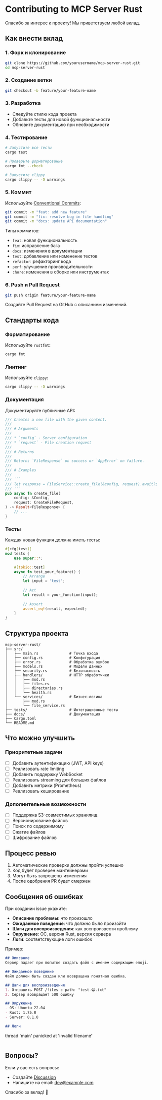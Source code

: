 # Contributing to MCP Server Rust

Спасибо за интерес к проекту! Мы приветствуем любой вклад.

## Как внести вклад

### 1. Форк и клонирование

```bash
git clone https://github.com/yourusername/mcp-server-rust.git
cd mcp-server-rust
```

### 2. Создание ветки

```bash
git checkout -b feature/your-feature-name
```

### 3. Разработка

- Следуйте стилю кода проекта
- Добавьте тесты для новой функциональности
- Обновите документацию при необходимости

### 4. Тестирование

```bash
# Запустите все тесты
cargo test

# Проверьте форматирование
cargo fmt --check

# Запустите clippy
cargo clippy -- -D warnings
```

### 5. Коммит

Используйте [Conventional Commits](https://www.conventionalcommits.org/):

```bash
git commit -m "feat: add new feature"
git commit -m "fix: resolve bug in file handling"
git commit -m "docs: update API documentation"
```

Типы коммитов:
- `feat`: новая функциональность
- `fix`: исправление бага
- `docs`: изменения в документации
- `test`: добавление или изменение тестов
- `refactor`: рефакторинг кода
- `perf`: улучшение производительности
- `chore`: изменения в сборке или инструментах

### 6. Push и Pull Request

```bash
git push origin feature/your-feature-name
```

Создайте Pull Request на GitHub с описанием изменений.

## Стандарты кода

### Форматирование

Используйте `rustfmt`:

```bash
cargo fmt
```

### Линтинг

Используйте `clippy`:

```bash
cargo clippy -- -D warnings
```

### Документация

Документируйте публичные API:

```rust
/// Creates a new file with the given content.
///
/// # Arguments
///
/// * `config` - Server configuration
/// * `request` - File creation request
///
/// # Returns
///
/// Returns `FileResponse` on success or `AppError` on failure.
///
/// # Examples
///
/// ```
/// let response = FileService::create_file(&config, request).await?;
/// ```
pub async fn create_file(
    config: &Config,
    request: CreateFileRequest,
) -> Result<FileResponse> {
    // ...
}
```

### Тесты

Каждая новая функция должна иметь тесты:

```rust
#[cfg(test)]
mod tests {
    use super::*;

    #[tokio::test]
    async fn test_your_feature() {
        // Arrange
        let input = "test";
        
        // Act
        let result = your_function(input);
        
        // Assert
        assert_eq!(result, expected);
    }
}
```

## Структура проекта

```
mcp-server-rust/
├── src/
│   ├── main.rs              # Точка входа
│   ├── config.rs            # Конфигурация
│   ├── error.rs             # Обработка ошибок
│   ├── models.rs            # Модели данных
│   ├── security.rs          # Безопасность
│   ├── handlers/            # HTTP обработчики
│   │   ├── mod.rs
│   │   ├── files.rs
│   │   ├── directories.rs
│   │   └── health.rs
│   └── services/            # Бизнес-логика
│       ├── mod.rs
│       └── file_service.rs
├── tests/                   # Интеграционные тесты
├── docs/                    # Документация
├── Cargo.toml
└── README.md
```

## Что можно улучшить

### Приоритетные задачи

- [ ] Добавить аутентификацию (JWT, API keys)
- [ ] Реализовать rate limiting
- [ ] Добавить поддержку WebSocket
- [ ] Реализовать streaming для больших файлов
- [ ] Добавить метрики (Prometheus)
- [ ] Реализовать кеширование

### Дополнительные возможности

- [ ] Поддержка S3-совместимых хранилищ
- [ ] Версионирование файлов
- [ ] Поиск по содержимому
- [ ] Сжатие файлов
- [ ] Шифрование файлов

## Процесс ревью

1. Автоматические проверки должны пройти успешно
2. Код будет проверен мантейнерами
3. Могут быть запрошены изменения
4. После одобрения PR будет смержен

## Сообщения об ошибках

При создании issue укажите:

- **Описание проблемы**: что произошло
- **Ожидаемое поведение**: что должно было произойти
- **Шаги для воспроизведения**: как воспроизвести проблему
- **Окружение**: ОС, версия Rust, версия сервера
- **Логи**: соответствующие логи ошибок

Пример:

```markdown
## Описание
Сервер падает при попытке создать файл с именем содержащим emoji.

## Ожидаемое поведение
Файл должен быть создан или возвращена понятная ошибка.

## Шаги для воспроизведения
1. Отправить POST /files с path: "test-😀.txt"
2. Сервер возвращает 500 ошибку

## Окружение
- OS: Ubuntu 22.04
- Rust: 1.75.0
- Server: 0.1.0

## Логи
```
thread 'main' panicked at 'invalid filename'
```
```

## Вопросы?

Если у вас есть вопросы:
- Создайте [Discussion](https://github.com/yourusername/mcp-server-rust/discussions)
- Напишите на email: dev@example.com

Спасибо за вклад! 🚀
